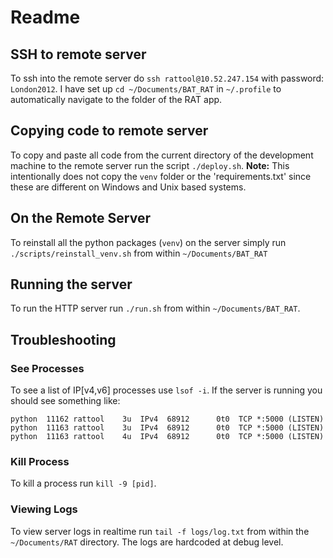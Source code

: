 # Readme

## SSH to remote server
To ssh into the remote server do `ssh rattool@10.52.247.154`
with password: `London2012`. I have set up `cd ~/Documents/BAT_RAT` in `~/.profile` to automatically navigate to the folder 
of the RAT app.

## Copying code to remote server
To copy and paste all code from the current directory of the development machine to the remote server run the script `./deploy.sh`. 
**Note:** This intentionally does not copy the `venv` folder or the 'requirements.txt' since these are different on Windows and Unix based systems.

## On the Remote Server
To reinstall all the python packages (`venv`) on the server simply run `./scripts/reinstall_venv.sh` from within `~/Documents/BAT_RAT`

## Running the server
To run the HTTP server run `./run.sh` from within `~/Documents/BAT_RAT`.

## Troubleshooting
### See Processes
To see a list of IP[v4,v6] processes use `lsof -i`. If the server is running you should see something like:

```
python  11162 rattool    3u  IPv4  68912      0t0  TCP *:5000 (LISTEN)
python  11163 rattool    3u  IPv4  68912      0t0  TCP *:5000 (LISTEN)
python  11163 rattool    4u  IPv4  68912      0t0  TCP *:5000 (LISTEN)
```

### Kill Process
To kill a process run `kill -9 [pid]`.

### Viewing Logs
To view server logs in realtime run `tail -f logs/log.txt` from within the `~/Documents/RAT` directory. The logs are 
hardcoded at debug level.
